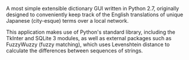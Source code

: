 A most simple extensible dictionary GUI written in Python 2.7, originally designed to conveniently keep track of the English translations of unique Japanese (city-esque) terms over a local network.  

This application makes use of Python's standard library, including the TkInter and SQLite 3 modules, as well as external packages such as FuzzyWuzzy (fuzzy matching), which  uses Levenshtein distance to calculate the differences between sequences of strings. 
